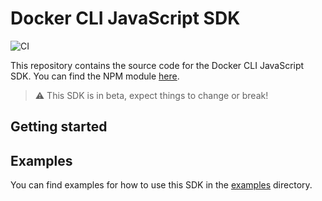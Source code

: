 # Docker CLI JavaScript SDK
![CI](https://github.com/docker/node-sdk/workflows/CI/badge.svg)

<!-- FIXME(chris-crone): Add link to NPM package -->
This repository contains the source code for the Docker CLI JavaScript SDK. You
can find the NPM module [here](https://xxx).

> :warning: This SDK is in beta, expect things to change or break!

## Getting started

<!-- FIXME(chris-crone): Add usage instructions -->

## Examples

You can find examples for how to use this SDK in the [examples](./examples)
directory.
